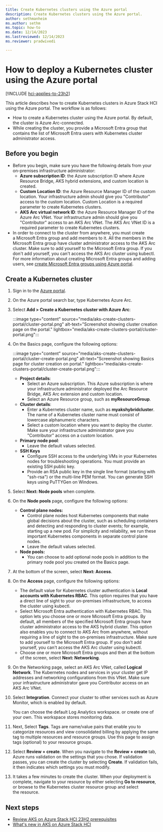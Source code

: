 ```yaml
---
title: Create Kubernetes clusters using the Azure portal
description: Create Kubernetes clusters using the Azure portal.
author: sethmanheim
ms.author: sethm
ms.topic: how-to
ms.date: 12/14/2023
ms.lastreviewed: 12/14/2023
ms.reviewer: pradwivedi

---
```


# How to deploy a Kubernetes cluster using the Azure portal

[!INCLUDE [hci-applies-to-23h2](includes/hci-applies-to-23h2.md)]

This article describes how to create Kubernetes clusters in Azure Stack HCI using the Azure portal. The workflow is as follows:

- How to create a Kubernetes cluster using the Azure portal. By default, the cluster is Azure Arc-connected.
- While creating the cluster, you provide a Microsoft Entra group that contains the list of Microsoft Entra users with Kubernetes cluster administrator access.

## Before you begin

- Before you begin, make sure you have the following details from your on-premises infrastructure administrator:
  - **Azure subscription ID**: the Azure subscription ID where Azure Resource Bridge, AKS hybrid extensions, and custom location is created.
  - **Custom Location ID**: the Azure Resource Manager ID of the custom location. Your infrastructure admin should give you "Contributor" access to the custom location. Custom Location is a required parameter to create Kubernetes clusters.
  - **AKS Arc virtual network ID**: the Azure Resource Manager ID of the Azure Arc VNet. Your infrastructure admin should give you "Contributor" access to an AKS Arc VNet. The AKS Arc VNet ID is a required parameter to create Kubernetes clusters.
- In order to connect to the cluster from anywhere, you must create a Microsoft Entra group and add members to it. All the members in the Microsoft Entra group have cluster administrator access to the AKS Arc cluster. Make sure to add yourself to the Microsoft Entra group. If you don't add yourself, you can't access the AKS Arc cluster using kubectl. For more information about creating Microsoft Entra groups and adding users, see [create Microsoft Entra groups using Azure portal](/azure/active-directory/fundamentals/active-directory-groups-create-azure-portal).

## Create a Kubernetes cluster

1. Sign in to the [Azure portal](https://portal.azure.com/).
1. On the Azure portal search bar, type Kubernetes Azure Arc.
1. Select **Add > Create a Kubernetes cluster with Azure Arc**:

   :::image type="content" source="media/aks-create-clusters-portal/cluster-portal.png" alt-text="Screenshot showing cluster creation page on the portal." lightbox="media/aks-create-clusters-portal/cluster-portal.png":::

1. On the Basics page, configure the following options:

   :::image type="content" source="media/aks-create-clusters-portal/cluster-create-portal.png" alt-text="Screenshot showing Basics page for cluster creation on portal." lightbox="media/aks-create-clusters-portal/cluster-create-portal.png":::

   - **Project details**:
     - Select an Azure subscription. This Azure subscription is where your infrastructure administrator deployed the Arc Resource Bridge, AKS Arc extension and custom location.
     - Select an Azure Resource group, such as **myResourceGroup**.
   - **Cluster details**:
     - Enter a Kubernetes cluster name, such as **myakshybridcluster**. The name of a Kubernetes cluster name must consist of lowercase alphanumeric characters.
     - Select a custom location where you want to deploy the cluster. Make sure your infrastructure administrator gave you "Contributor" access on a custom location.
   - **Primary node pool**:
     - Leave the default values selected.
   - **SSH Keys**
     - Configure SSH access to the underlying VMs in your Kubernetes nodes for troubleshooting operations. You must provide an existing SSH public key.
     - Provide an RSA public key in the single line format (starting with "ssh-rsa") or the multi-line PEM format. You can generate SSH keys using PuTTYGen on Windows.

1. Select **Next: Node pools** when complete.
1. On the **Node pools** page, configure the following options:

   - **Control plane nodes:**
     - ⁠Control plane nodes host Kubernetes components that make global decisions about the cluster, such as scheduling containers and detecting and responding to cluster events; for example, starting up a new pod. For simplicity and reliability, we run these important Kubernetes components in separate control plane nodes.
     - Leave the default values selected.
   - **Node pools:**
     - You can choose to add optional node pools in addition to the primary node pool you created on the Basics page.

1. At the bottom of the screen, select **Next: Access**.
1. On the **Access** page, configure the following options:

    - The default value for Kubernetes cluster authentication is **Local accounts with Kubernetes RBAC**. This option requires that you have a direct line of sight to your on-premises infrastructure, to access the cluster using kubectl.
    - Select Microsoft Entra authentication with Kubernetes RBAC. This option lets you choose one or more Microsoft Entra groups. By default, all members of the specified Microsoft Entra groups have cluster administrator access to the AKS hybrid cluster. This option also enables you to connect to AKS Arc from anywhere, without requiring a line of sight to the on-premises infrastructure. Make sure to add yourself to the Microsoft Entra group. If you don't add yourself, you can't access the AKS Arc cluster using kubectl.
    - Choose one or more Microsoft Entra groups and then at the bottom of the screen, select **Next: Networking**.

1. On the Networking page, select an AKS Arc VNet, called **Logical Network**. The Kubernetes nodes and services in your cluster get IP addresses and networking configurations from this VNet. Make sure your infrastructure administrator gave you Contributor access on an AKS Arc VNet.

1. Select **Integration**. Connect your cluster to other services such as Azure Monitor, which is enabled by default.

   You can choose the default Log Analytics workspace. or create one of your own. This workspace stores monitoring data.

1. Next, Select **Tags**. Tags are name/value pairs that enable you to categorize resources and view consolidated billing by applying the same tag to multiple resources and resource groups. Use this page to assign tags (optional) to your resource groups.

1. Select **Review + create**. When you navigate to the **Review + create** tab, Azure runs validation on the settings that you chose. If validation passes, you can create the cluster by selecting **Create**. If validation fails, it then indicates which settings you must modify.

1. It takes a few minutes to create the cluster. When your deployment is complete, navigate to your resource by either selecting **Go to resource**, or browse to the Kubernetes cluster resource group and select the resource.

## Next steps

- [Review AKS on Azure Stack HCI 23H2 prerequisites](aks-hci-network-system-requirements.md)
- [What's new in AKS on Azure Stack HCI](aks-preview-overview.md)
